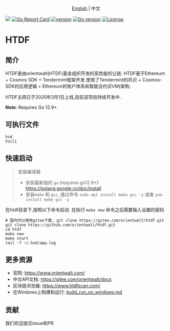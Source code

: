 <p align="center">
  <br> <a href="../../README.md">English</a>  | 中文 </br>
</p>

[![](https://godoc.org/github.com/orientwalt/htdf?status.svg)](http://godoc.org/github.com/orientwalt/htdf) [![Go Report Card](https://goreportcard.com/badge/github.com/orientwalt/htdf)](https://goreportcard.com/report/github.com/orientwalt/htdf)
[![version](https://img.shields.io/github/tag/orientwalt/htdf.svg)](https://github.com/orientwalt/htdf/releases/latest)
[![Go version](https://img.shields.io/badge/go-1.12.9-blue.svg)](https://github.com/moovweb/gvm)
[![License](https://img.shields.io/badge/License-Apache%202.0-green.svg)](https://opensource.org/licenses/Apache-2.0)

# HTDF

## 简介

HTDF是由orientwalt(HTDF)基金组织开发的高性能的公链. HTDF基于Ethereum + Cosmos SDK + Tendermint框架开发.使用了Tendermint的共识 + Cosmos-SDK的应用逻辑 + Ethereum的账户体系和智能合约(EVM)架构.

HTDF主网已于2020年3月1日上线,目前该项目持续开发中.
   
**Note**: Requires Go 12.9+

## 可执行文件

```
hsd
hscli
```

## 快速启动

> 安装编译器
> - 安装最新版的 `go` (requires go12.9+): https://golang.google.cn/doc/install
> - 安装`make` 和 `gcc`, 通过命令 `sudo apt install make gcc -y` 或者  `yum install make gcc -y`

在htdf目录下,按照以下命令启动. 在执行 `make new` 命令之后需要输入设置的密码



```
# 国内可以使用gitee下载, git clone https://gitee.com/orientwalt/htdf.git
git clone https://github.com/orientwalt/htdf.git
cd htdf
make new
make start
tail -f ~/.hsd/app.log
```

## 更多资源

- 官网: https://www.orientwalt.com/
- 中文API文档: https://gitee.com/orientwalt/docs
- 区块链浏览器: https://www.htdfscan.com/
- 在Windows上构建和运行: [build_run_on_windows.md](./docs/build_run_on_windows.md)


## 贡献

我们欢迎提交issue和PR
